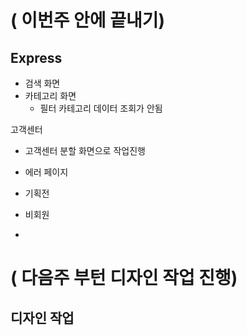 

# ( 이번주 안에 끝내기)
## Express 
- 검색 화면
- 카테고리 화면
	-  필터 카테고리 데이터 조회가 안됨

고객센터
- 고객센터 분할 화면으로 작업진행


- 에러 페이지
- 기획전 
- 비회원
- 

# ( 다음주 부턴 디자인 작업 진행)
## 디자인 작업 
